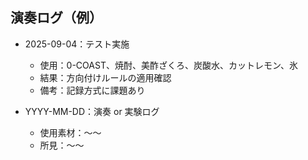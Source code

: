 ## 演奏ログ（例）
- 2025-09-04：テスト実施  
  - 使用：0-COAST、焼酎、美酢ざくろ、炭酸水、カットレモン、氷  
  - 結果：方向付けルールの適用確認  
  - 備考：記録方式に課題あり  

- YYYY-MM-DD：演奏 or 実験ログ  
  - 使用素材：〜〜  
  - 所見：〜〜  

